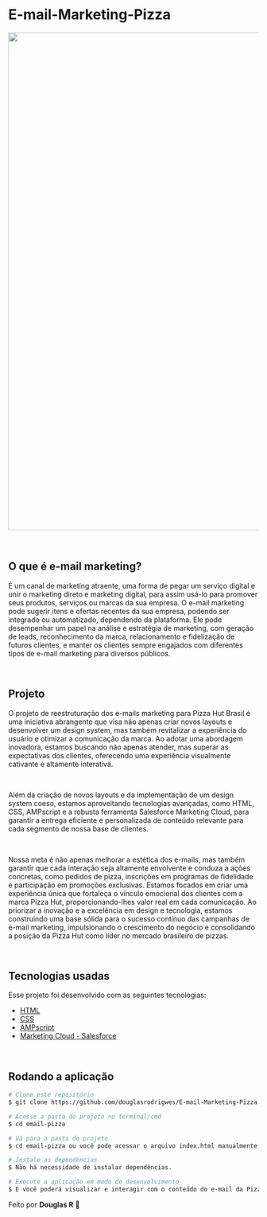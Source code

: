 # E-mail-Marketing-Pizza
<p align="center">
  <img src="https://github.com/douglasrodrigwes/E-mail-Marketing-Pizza/blob/main/images-email.png?raw=true" width="1000" align="center" />
</p>

<br>

## O que é e-mail marketing?
É um canal de marketing atraente, uma forma de pegar um serviço digital e unir o marketing direto e marketing digital, para assim usá-lo para promover seus produtos, serviços ou marcas da sua empresa. O e-mail marketing pode sugerir itens e ofertas recentes da sua empresa, podendo ser integrado ou automatizado, dependendo da plataforma. Ele pode desempenhar um papel na análise e estratégia de marketing, com geração de leads, reconhecimento da marca, relacionamento e fidelização de futuros clientes, e manter os clientes sempre engajados com diferentes tipos de e-mail marketing para diversos públicos.

<br>

## Projeto 
O projeto de reestruturação dos e-mails marketing para Pizza Hut Brasil é uma iniciativa abrangente que visa não apenas criar novos layouts e desenvolver um design system, mas também revitalizar a experiência do usuário e otimizar a comunicação da marca. Ao adotar uma abordagem inovadora, estamos buscando não apenas atender, mas superar as expectativas dos clientes, oferecendo uma experiência visualmente cativante e altamente interativa.

<br>

Além da criação de novos layouts e da implementação de um design system coeso, estamos aproveitando tecnologias avançadas, como HTML, CSS, AMPscript e a robusta ferramenta Salesforce Marketing Cloud, para garantir a entrega eficiente e personalizada de conteúdo relevante para cada segmento de nossa base de clientes.

<br>

Nossa meta é não apenas melhorar a estética dos e-mails, mas também garantir que cada interação seja altamente envolvente e conduza a ações concretas, como pedidos de pizza, inscrições em programas de fidelidade e participação em promoções exclusivas. Estamos focados em criar uma experiência única que fortaleça o vínculo emocional dos clientes com a marca Pizza Hut, proporcionando-lhes valor real em cada comunicação. Ao priorizar a inovação e a excelência em design e tecnologia, estamos construindo uma base sólida para o sucesso contínuo das campanhas de e-mail marketing, impulsionando o crescimento do negócio e consolidando a posição da Pizza Hut como líder no mercado brasileiro de pizzas.

<br>

## Tecnologias usadas
Esse projeto foi desenvolvido com as seguintes tecnologias:
- [HTML](https://html.spec.whatwg.org/multipage/)
- [CSS](https://www.w3.org/Style/CSS/Overview.en.html)
- [AMPscript](https://ampscript.guide/)
- [Marketing Cloud - Salesforce](https://www.salesforce.com/br/products/marketing-cloud/overview/)

<br>

## Rodando a aplicação

```bash
# Clone este repositório
$ git clone https://github.com/douglasrodrigwes/E-mail-Marketing-Pizza.git

# Acesse a pasta do projeto no terminal/cmd
$ cd email-pizza

# Vá para a pasta do projeto
$ cd email-pizza ou você pode acessar o arquivo index.html manualmente direto na pasta.

# Instale as dependências
$ Não há necessidade de instalar dependências.

# Execute a aplicação em modo de desenvolvimento
$ E você poderá visualizar e interagir com o conteúdo do e-mail da Pizza Hut Brasil no seu navegador.
```

Feito por **Douglas R** 🤙

